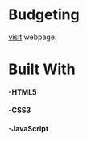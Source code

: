 # Budgeting

[visit](https://iammosun.github.io/Budgeting) webpage.


# Built With 

 #### -HTML5
 #### -CSS3
 #### -JavaScript
